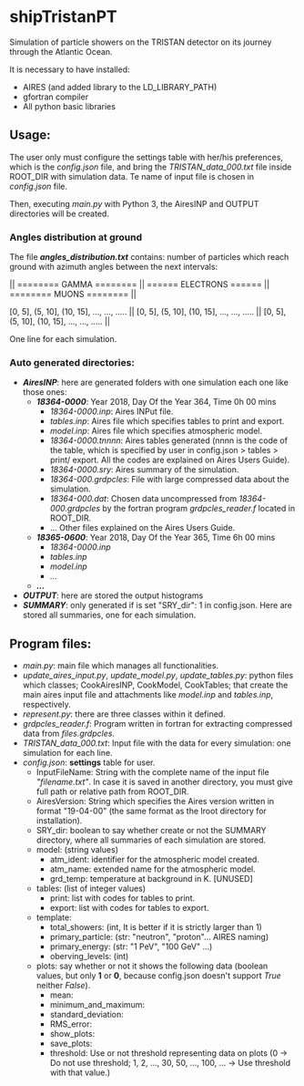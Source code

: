 # shipTristanPT
Simulation of particle showers on the TRISTAN detector on its journey 
through the Atlantic Ocean.

It is necessary to have installed:
 - AIRES (and added library to the LD_LIBRARY_PATH)
 - gfortran compiler
 - All python basic libraries
 
## Usage:
The user only must configure the settings table with her/his preferences, 
which is the *config.json* file, and bring the *TRISTAN_data_000.txt* file 
inside ROOT_DIR with simulation data. Te name of input file is chosen in 
*config.json* file.

Then, executing *main.py* with Python 3, the AiresINP and OUTPUT directories 
will be created.

### Angles distribution at ground

The file ***angles_distribution.txt*** contains: number of particles which 
reach ground with azimuth angles between the next intervals:

|| ======== GAMMA ======== 
|| ====== ELECTRONS ====== 
|| ======== MUONS ======== ||

[0, 5], (5, 10], (10, 15], ..., ..., ..... ||
[0, 5], (5, 10], (10, 15], ..., ..., ..... ||
[0, 5], (5, 10], (10, 15], ..., ..., ..... ||

One line for each simulation.

### Auto generated directories:
- ***AiresINP***: here are generated folders with one simulation 
each one like those ones:
    + ***18364-0000***: Year 2018, Day Of the Year 364, Time 0h 00 mins
        * *18364-0000.inp*: Aires INPut file.
        * *tables.inp*: Aires file which specifies tables to print and export.
        * *model.inp*: Aires file which specifies atmospheric model.
        * *18364-0000.tnnnn*: Aires tables generated (nnnn is the code of the 
        table, which is specified by user in config.json > tables > print/ 
        export. All the codes are explained on Aires Users Guide).
        * *18364-0000.sry*: Aires summary of the simulation.
        * *18364-000.grdpcles*: File with large compressed data about the 
        simulation.
        * *18364-000.dat*: Chosen data uncompressed from *18364-000.grdpcles* 
        by the fortran program *grdpcles_reader.f* located in ROOT_DIR.
        * ... Other files explained on the Aires Users Guide.
    + ***18365-0600***: Year 2018, Day Of the Year 365, Time 6h 00 mins
        * *18364-0000.inp*
        * *tables.inp*
        * *model.inp*
        * *...*
    + ***...***
- ***OUTPUT***: here are stored the output histograms
- ***SUMMARY***: only generated if is set "SRY_dir": 1 in config.json. Here 
are stored all summaries, one for each simulation.

## Program files:
- *main.py*: main file which manages all functionalities.
- *update_aires_input.py*, *update_model.py*, *update_tables.py*: 
python files which classes; CookAiresINP, CookModel, CookTables; 
that create the main aires input file and attachments like 
*model.inp* and *tables.inp*, respectively.
- *represent.py*: there are three classes within it defined.
- *grdpcles_reader.f*: Program written in fortran for extracting compressed 
data from *files.grdpcles*.
- *TRISTAN_data_000.txt*: Input file with the data for every simulation: one
simulation for each line.
- *config.json*: **settings** table for user.
    + InputFileName: String with the complete name of the input file 
    *"filename.txt"*. In case it is saved in another directory, you must give 
    full path or relative path from ROOT_DIR.
    + AiresVersion: String which specifies the Aires version written in format 
    "19-04-00" (the same format as the Iroot directory for installation).
    + SRY_dir: boolean to say whether create or not the SUMMARY directory,
    where all summaries of each simulation are stored.
    + model: (string values)
        * atm_ident: identifier for the atmospheric model created.
        * atm_name: extended name for the atmospheric model.
        * grd_temp: temperature at background in K. [UNUSED]
    + tables: (list of integer values)
        * print: list with codes for tables to print.
        * export: list with codes for tables to export.
    + template:
        * total_showers: (int, It is better if it is strictly larger than 1)
        * primary_particle: (str: "neutron", "proton"... AIRES naming)
        * primary_energy: (str: "1 PeV", "100 GeV" ...)
        * oberving_levels: (int)
    + plots: say whether or not it shows the following data (boolean 
    values, but only **1** or **0**, because config.json doesn't support 
    *True* neither *False*).
        * mean:
        * minimum_and_maximum:
        * standard_deviation:
        * RMS_error:
        * show_plots:
        * save_plots:
        * threshold: Use or not threshold representing data on plots
         (0 -> Do not use threshold; 1, 2, ..., 30, 50, ..., 100, ... 
         -> Use threshold with that value.)
